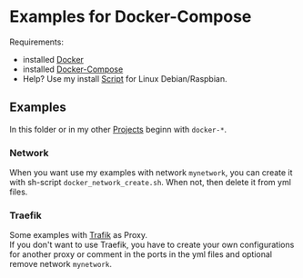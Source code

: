 # Examples for Docker-Compose

Requirements:
* installed [Docker](https://docs.docker.com/engine/install/debian/#install-using-the-repository)
* installed [Docker-Compose](https://docs.docker.com/compose/install/linux/#install-using-the-repository)
* Help? Use my install [Script](https://github.com/Tob1as/docker-kubernetes-collection/blob/master/scripts/docker+docker-compose_install.sh) for Linux Debian/Raspbian.

## Examples

In this folder or in my other [Projects](https://github.com/Tob1as) beginn with `docker-*`.

### Network

When you want use my examples with network `mynetwork`, you can create it with sh-script `docker_network_create.sh`. When not, then delete it from yml files.

### Traefik

Some examples with [Trafik](https://traefik.io/traefik/) as Proxy.  
If you don't want to use Traefik, you have to create your own configurations for another proxy or comment in the ports in the yml files and optional remove network `mynetwork`.
